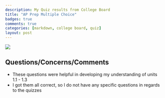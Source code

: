 ```yaml
---
description: My Quiz results from College Board 
title: "AP Prep Multiple Choice"
badges: true
comments: true
categories: [markdown, college board, quiz]
layout: post
---
```

<html>
<img src ="https://user-images.githubusercontent.com/109186517/194948812-9431d0cf-a7f9-48ec-aaa7-89ec300503f0.png" id="MCQ1"> 
</html>

## Questions/Concerns/Comments
- These questions were helpful in developing my understanding of units 1.1 - 1.3
- I got them all correct, so I do not have any specific questions in regards to the quizzes